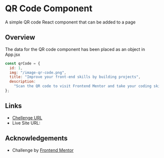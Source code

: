# QR Code Component

A simple QR code React component that can be added to a page

## Overview

The data for the QR code component has been placed as an object in App.jsx

```js
const qrCode = {
  id: 1,
  img: "/image-qr-code.png",
  title: "Improve your front-end skills by building projects",
  description:
    "Scan the QR code to visit Frontend Mentor and take your coding skills to the next level",
};
```

## Links

- [Chellenge URL](https://www.frontendmentor.io/challenges/qr-code-component-iux_sIO_H)
- Live Site URL:

## Acknowledgements

- Challenge by [Frontend Mentor](https://www.frontendmentor.io/)
